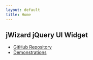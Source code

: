 ```yaml
---
layout: default
title: Home
---
```


## jWizard jQuery UI Widget

 * [GitHub Repository](http://github.com/dominicbarnes/jWizard)
 * [Demonstrations](/jWizard/demos.html)